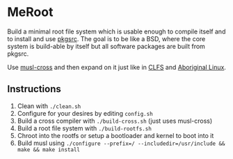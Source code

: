 MeRoot
======

Build a minimal root file system which is usable enough to compile itself and to
install and use [pkgsrc][pkgsrc].  The goal is to be like a BSD, where the core
system is build-able by itself but all software packages are built from pkgsrc.

[pkgsrc]: http://www.pkgsrc.org/

Use [musl-cross][musl-cross] and then expand on it just like in [CLFS][clfs] and
[Aboriginal Linux][aboriginal].

[musl-cross]: https://bitbucket.org/GregorR/musl-cross
[clfs]: http://clfs.org
[aboriginal]: http://landley.net/aboriginal/

## Instructions

1. Clean with `./clean.sh`
2. Configure for your desires by editing `config.sh`
3. Build a cross compiler with `./build-cross.sh` (just uses musl-cross)
4. Build a root file system with `./build-rootfs.sh`
5. Chroot into the rootfs or setup a bootloader and kernel to boot into it
6. Build musl using `./configure --prefix=/ --includedir=/usr/include && make && make install`
